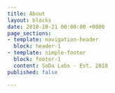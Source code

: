 ```yaml
---
title: About
layout: blocks
date: 2018-10-21 00:00:00 +0000
page_sections:
- template: navigation-header
  block: header-1
- template: simple-footer
  block: footer-1
  content: SoDa Labs - Est. 2018
published: false

---
```


